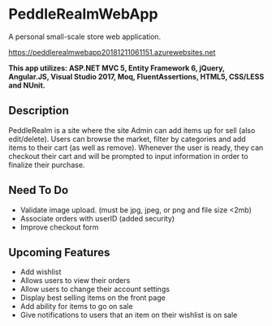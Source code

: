 # PeddleRealmWebApp
A personal small-scale store web application.

https://peddlerealmwebapp20181211061151.azurewebsites.net

**This app utilizes: ASP.NET MVC 5, Entity Framework 6, jQuery, Angular.JS, Visual Studio 2017, Moq, FluentAssertions, HTML5, CSS/LESS and NUnit.**

## Description
PeddleRealm is a site where the site Admin can add items up for sell (also edit/delete). Users can browse the market, filter by categories and add items to their cart (as well as remove). Whenever the user is ready, they can checkout their cart and will be prompted to input information in order to finalize their purchase. 

## Need To Do
* Validate image upload. (must be jpg, jpeg, or png and file size <2mb)
* Associate orders with userID (added security)
* Improve checkout form

## Upcoming Features
* Add wishlist
* Allows users to view their orders
* Allow users to change their account settings
* Display best selling items on the front page
* Add ability for items to go on sale
* Give notifications to users that an item on their wishlist is on sale
